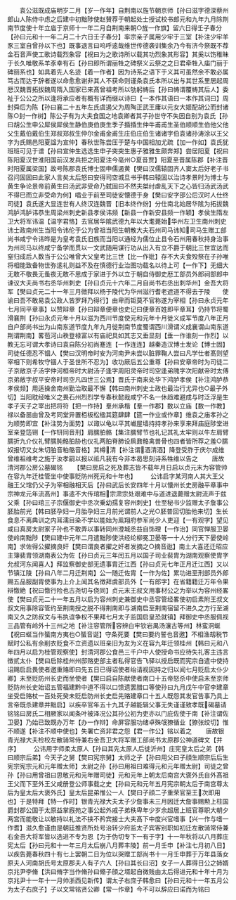 <!-- { "loadSidebar": true } -->
　　袁公滋既成庙明岁二月【岁一作年】自荆南以旌节朝京师【孙曰滋字德深蔡州郎山人陈侍中虑之后建中初黜陟使赵賛荐于朝起处士授试校书郎元和九年九月除荆南节度使十年立庙于京师十一年二月自荆南来朝○旌一作旗】留六日得壬子春分【孙曰元和十一年二月二十六日壬子春分】率宗亲子属用少牢于三室【补注少牢羊豕三室自曾孙以下也】既事退言曰呜呼逺哉维世传德袭训集余乃今有济今祭既不荐金石音声使工歌诗载烈象容【祝曰为之歌诗所以载其功烈象其形容】其奚以饬稚昧于长久唯敬系羊豕幸有石【孙曰即所谓丽牲之碑祭义云祭之之日君牵牲入庙门丽于碑丽系也】如具着先人名迹【着一作者】因为诗系之语下于义其可虽然余不敢必属笃古而达于辞者遂以命愈愈谢非其人不获命则谨条袁氏本所以出与其世系里居起周厯汉魏晋拓拔魏周隋入国家已来髙曾祖考所以劬躬帱后【孙曰帱谓覆帱其后人】委祉于公公之所以逢将承应者有概有详而缀以诗曰【一本作其语曰一本作其词曰】周封舜后为陈【孙曰襄二十五年左氏虞遏父为周陶正武王庸以元女大姬配胡公而封诸陈○封一作树】陈公子有为大夫食国之地袁卿者其子孙世守不失因自别为袁氏【孙曰胡公生申公犀侯犀侯生静伯庚伯庚生季子捪捪生仲牛甫甫生圣伯顺顺生伯他父他父生戴伯戴伯生郑叔郑叔生仲尔金甫金甫生庄伯庄伯生诸诸字伯袁诸孙涛涂以王父字为氏赐邑阳夏諡为宣仲】春秋世陈尝压于楚与中国相加尤疏【加一作如】袁氏犹班班可见于谱【孙曰宣仲生选选生申子突突生惠子雅雅生颇奔郑】尝居阳夏【祝曰陈阳夏汉世淮阳国前汉发兵拒之阳夏注今亳州○夏音贾】阳夏至晋属陈郡【补注晋时阳夏属梁国】故号陈郡袁氏博士固申儒遏黄【樊曰汉儒辕固齐人窦太后好老子书召问固固曰此家人言矣太后怒曰安得司空城旦书乎韩曰辕固以治诗孝景时为博士与黄生争论景帝前黄生曰汤武非受命乃弑固曰不然夫桀纣虐乱天下之心皆归汤武汤武不得巳而立非受命为何】唱业于前至司徒安懐德于身【樊曰安字邵公后汉时人仕终司徒】袁氏遂大显连世有人终汉连魏晋【旧本终作纷】分仕南北始居华隂为拓拔魏鸿胪鸿胪讳恭生周梁州刺史新县孝侯讳频【新县一作新安县频一作颖】孝侯生隋左卫大将军讳温【温字君恪】去官居华隂武德九年以大耄薨始华州左卫生南州刺史讳士政南州生当阳令讳伦于公为曾祖当阳生朝散大夫石州司马讳知司马生赠工部尚书咸宁令讳晔是为皇考袁氏旧族而当阳以通经为儒位止县令石州用春秋持身治事为州司马以终咸宁备学而贯以一文武随用谋行功从出入有立不爵于朝比三世宜达而窒归成后人数当于公公唯曾大父皇考比三世【比一作妣】存不大夫食殁祭在子孙唯将相能致备物世弥逺礼则益不及在慎德行业治图功载名以待上可【一作下】无细大无敢不敬畏无蚤夜无敢不思成于家进于外以立于朝自侍御史厯工部员外郎祠部郎中谏议大夫尚书右丞华州刺史【孙曰贞元十六年二月自尚书右丞出刺华州】金吾大将军【樊曰贞元二十一年三月徴拜以杨于陵代为华州滋行耆老遮道不得去于陵　　使谕曰吾不敢易袁公政人皆罗拜乃得行】由卑而钜莫不官称遂为宰相【孙曰永贞元年七月同平章事】以赞辩章【孙曰辩章便章也史记曰便章百姓即平章耳】仍持节将蜀滑襄荆【孙曰永贞元年十月以滋为西川节度使元和元年十月徙义成军节度八年正月自户部尚书出为山南东道节度九年九月徙荆南节度蜀谓西川滑谓义成襄谓山南东道荆谓荆南】畧苞河山秩登禄富以有庙祀具如其志又垂显刻【垂一作谁刻一作烈】以教无忘可谓大孝诗曰袁自陈分初尚蹇连【一作连连】越秦造汉博士发论【博士固】司徒任德忍不锢人【樊曰汉明帝时安为河南尹未尝以脏罪鞠人尝曰凡学仕者髙则望宰相下则希牧守锢人于圣世所不忍为】收功厥后五公重尊【孙曰安章帝时为司徒二子京敞京子汤字仲河桓帝时大尉汤子逢字周阳灵帝时司空逢弟隗字次阳献帝时太傅京弟敞字叔平安帝时司空凡四世三公焉】晋氏于南来处华下鸿胪孝侯【补注鸿胪恭孝侯频】用适操舍南州勤治取最不懈【韩曰南州刺史士政也最治行尤异也○最子外切】当阳耽经唯义之畏石州烈烈学专春秋懿哉咸宁不名一休趋难避成与时泛浮是生孝子天子之宰出把将符【把一作持】羣州承楷【羣一作郡】数以立庙【数一作教】禄以备噐由曾及考同堂异置栢板松楹其筵肆肆【筵一作业或作章】维袁之庙孝孙之为顺势即宜【补注势为面势】以诹以龟以平其巇屋墙持持孝孙来享来拜庙庭陟堂进室亲登笾铏【一作钘同音刑】肩臑胉骼【集注臑臂节也礼记其礼太牢则以牛左肩臂臑折九介仪礼臂臑肫骼胉胁也仪礼两胉脊肺设扄鼐骼禽兽骨也四者皆所荐之羞○臑奴报切又女朱切胉音粕骼音格】其樽清【补注谓酒清酒】降登受胙于庆尔成维曾维祖维考之施于汝孝嗣以报以祗凡我有今非本曷思刻诗系牲维以告之
　　唐故清河郡公房公墓碣铭
　　【樊曰房启之死及葬志皆不载年月日启以贞元末为容管帅在容九年迁桂管坐中使事贬防州死元和十年也】
　　公讳启字某河南人其大王父融王父琯仍父子为宰相融相天后【孙曰武后长安四年十月以懐州长史房融平章事中宗神龙元年流髙州】事逺不大传琯相宗肃宗处艰难中与道进退薨赠太尉流声于兹父乘【孙曰琯三子宗偃御史中丞次乗幼孺复容州刺史】仕至秘书少监赠太子詹事公胚胎前光【韩曰胚孕妇一月胎孕妇三月前光谓前人之光○胚普回切胎他来切】生长食息不离典训之内耳濡目染不学以能始为鳯翔府参军尚少人吏迎【一有观字】望见咸曰真房太尉家子孙也不敢弄以事转同州澄城丞益自饰理【一作治】同官惮服卫晏使岭南黜陟【樊曰建中元年二月遣黜陟使洪经纶柳冕卫晏等一十人分行天下晏使岭南】求佐得公擢摘良奸【樊曰谓良者擢之奸者发摘之○摘音逖】南土大喜还迁昭应主簿裴胄领湖南表公为佐【孙曰贞元三年闰五月以国子司业裴胄为湖南观察使胄字允叔河东闻喜人】拜监察御史部无遗事胄迁江西【孙曰贞元七年正月迁江西】又以节镇江陵【孙曰八年二月迁荆南】公一随迁佐胄【一作为佐】累功进至刑部员外郎赐五品服副胄使事为上介上闻其名徴拜虞部员外【一有郎字】在省籍籍迁万年令果辩憿絶【祝曰憿行险也古尧切与侥同】贞元末王叔文用事材公之为举以为容州经畧使【樊曰贞元二十一年五月以启为容州刺史兼御史中丞容管经畧使初启素附王叔文叔文用事除容管约至荆南授之脱不得荆南即与湖南启至荆南宿留不进久之方行至湖南又久之防叔文与韦执谊争权不果拜七月太子监国启皇恐就镇】拜御史中丞服佩视三品管有岭外十三州之地【补注容管所容辨白牢钦岩禺汤瀼古等州】林蛮洞蜒【祝曰蜒当作蜑南方夷也○蜑音诞】守条死要【樊曰要约誓也音邀】不相渔刼税节赋时公私有余削衣贬食不立资遗以班亲旧为友为义在容九年迁领桂州【韩曰元和八年四月以启为桂管观察使】封清河郡公食邑三千户中人使授命书应待失礼客主违言徴贰太仆【樊曰启除桂州州邸赂吏部主者私得官告飞驿以授启既而宪宗自遣中使持诏赐启启畏使者邀重赂即曰先五日已得诏使者绐请视因持之归以闻七月贬启太仆少卿】未至贬防州长史而坐使者【樊曰启自陈献使者南口十五帝怒杀中使启未至京师贬防州长史始诏五管福建黔中道不得以口馈遗罢腊口等使孙曰九月戊午中官李建章坐受启赂杖一百处死癸未贬启防州长史启先赂建章口十五人既怨其发官告事乃具上言帝既杀建章并黜启】以疾卒官年五十九其子越能辑父事无失谨谨致孝既碣墓请铭铭曰房氏二相厥家以闻条叶被泽况公其孙公初为吏亦以门庇佐使于南【补注谓佐卫晏】乃始已致既办万年【办一作辩】命屏容服功绪卓殊氓獠循业【獠张绞切】惟不顺遂【补注不顺中使也】失署亡资非君之怨【君一作公】铭以着之
　　唐故银青光禄大夫检校左散骑常侍兼右金吾卫大将军赠工部尚书太原郡公神道碑文【并序】
　　公讳用字师柔太原人【孙曰其先太原人后徙沂州】庄宪皇太后之弟【韩曰顺宗后弟】今天子之舅【樊曰宪宗舅】太师之子【孙曰用父曰子顔生顺宗后后生宪宗宪宗元和元年赠太师】太尉之孙【孙曰用祖曰难得元和元年赠太尉】司徒之曾孙【孙曰用曾祖曰思敬元和元年赠司徒】元和元年上朝太后南宫大褒外氏自外髙祖王父而下至外王父咸册登公师事载之史【孙曰元和元年五月宪宗朝太后于南宫尊太后为皇太后大褒外氏】皇太后昆弟惟公一人【樊曰子顔二子重荣官至王次即用也】于是特拜【特一作时】银青光禄大夫太子少詹事未三月因迁大詹事赐勲上柱国爵封郡公国于太原益掌廐苑之事公起外戚子弟秩卑年少岁余超居上班官尊职大朝夕两宫而能敬让以敏持以礼法不挟不矜宾接士大夫髙下中度兴官嗜事【兴一作与嗜一作耆】滋久愈谨由是朝廷推贤所处号治转少府监太子宾客别职如初迁左散骑常侍兼右金吾大将军皆以选进不专为恩【为于伪切专下一有于字】十一年秋将以八月葬庄宪太后【孙曰元和十一年三月太后崩八月葬丰陵】前一月壬申【补注七月初八日】以疾告薨春秋四十有七上罢朝二日为位以哭赠工部尚书十一月壬申葬于万年县落女原夫人河南胡氏号太原郡夫人有子六人【孙曰其长曰沼】女子一人葬得日公之姉婿京兆尹李脩【洪曰脩字当作脩孙曰翛子顔之壻起自微贱由太后得进元和十年十月为京兆尹十一年十一月帅浙西见新传】谓太子右庶子韩愈曰【孙曰元和十一年五月公为太子右庶子】子以文常铭贤公卿【常一作章】今不可以辞应曰诺而为铭曰
